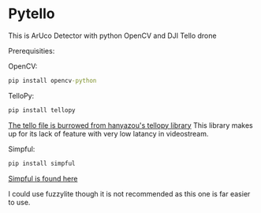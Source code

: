 # Pytello
This is ArUco Detector with python OpenCV and DJI Tello drone

Prerequisities:

OpenCV:
```cmd
pip install opencv-python
```

TelloPy:
```cmd
pip install tellopy
```
[The tello file is burrowed from hanyazou's tellopy library](https://github.com/hanyazou/TelloPy "Check his library out")
This library makes up for its lack of feature with very low latancy in videostream.


Simpful:
```cmd
pip install simpful
```

[Simpful is found here](https://github.com/aresio/simpful)

I could use fuzzylite though it is not recommended as this one is far easier to use.